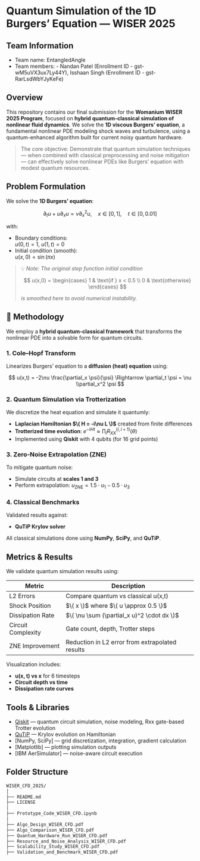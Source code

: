 # Quantum Simulation of the 1D Burgers’ Equation — WISER 2025

## Team Information
- Team name: EntangledAngle
- Team members: - Nandan Patel (Enrollment ID - gst-wM5uVX3ux7Ly44Y), Isshaan Singh (Enrollment ID - gst-RarLsdWbYJyKeFe)

## Overview

This repository contains our final submission for the **Womanium WISER 2025 Program**, focused on **hybrid quantum-classical simulation of nonlinear fluid dynamics**. We solve the **1D viscous Burgers’ equation**, a fundamental nonlinear PDE modeling shock waves and turbulence, using a quantum-enhanced algorithm built for current noisy quantum hardware.

>  The core objective: Demonstrate that quantum simulation techniques — when combined with classical preprocessing and noise mitigation — can effectively solve nonlinear PDEs like Burgers’ equation with modest quantum resources.

##  Problem Formulation

We solve the **1D Burgers’ equation**:

$$
\partial_t u + u \partial_x u = \nu \partial^2_x u, \quad x \in [0, 1], \quad t \in [0, 0.01]
$$

with:
- Boundary conditions:  
  $u(0, t) = 1$, $u(1, t) = 0$
- Initial condition (smooth):  
  $u(x, 0) = \sin(\pi x)$  
> 💡 *Note: The original step function initial condition*
> 
> $$
> u(x,0) = 
> \begin{cases}
> 1 & \text{if } x < 0.5 \\
> 0 & \text{otherwise}
> \end{cases}
> $$
>
> *is smoothed here to avoid numerical instability.*
  
## 🔬 Methodology

We employ a **hybrid quantum-classical framework** that transforms the nonlinear PDE into a solvable form for quantum circuits.

###  1. Cole–Hopf Transform  
Linearizes Burgers’ equation to a **diffusion (heat) equation** using:

$$
u(x,t) = -2\nu \frac{\partial_x \psi}{\psi}
\Rightarrow \partial_t \psi = \nu \\partial_x^2 \psi
$$

### 2. Quantum Simulation via Trotterization  
We discretize the heat equation and simulate it quantumly:
- **Laplacian Hamiltonian $\( H = -i\nu L \)$** created from finite differences
- **Trotterized time evolution**:
  $e^{-iHt} \approx \prod_i R_{XX}^{(i, i+1)}(\theta)$
- Implemented using **Qiskit** with 4 qubits (for 16 grid points)

### 3. Zero-Noise Extrapolation (ZNE)  
To mitigate quantum noise:
- Simulate circuits at **scales 1 and 3**
- Perform extrapolation:
  $u_{\text{ZNE}} = 1.5 \cdot u_{1} - 0.5 \cdot u_{3}$

### 4. Classical Benchmarks  
Validated results against:  
- **QuTiP Krylov solver**

All classical simulations done using **NumPy**, **SciPy**, and **QuTiP**.

## Metrics & Results

We validate quantum simulation results using:

| Metric               | Description |
|----------------------|-------------|
| L2 Errors          | Compare quantum vs classical u(x,t) |
| Shock Position     | $\( x \)$ where $\( u \approx 0.5 \)$ |
| Dissipation Rate   | $\( \nu \sum (\partial_x u)^2 \cdot dx \)$ |
| Circuit Complexity | Gate count, depth, Trotter steps |
| ZNE Improvement    | Reduction in L2 error from extrapolated results |

Visualization includes:
- **u(x, t) vs x** for 6 timesteps
- **Circuit depth vs time**
- **Dissipation rate curves**

## Tools & Libraries

- [Qiskit](https://qiskit.org/) — quantum circuit simulation, noise modeling, Rxx gate-based Trotter evolution  
- [QuTiP](https://qutip.org/) — Krylov evolution on Hamiltonian  
- [NumPy, SciPy] — grid discretization, integration, gradient calculation  
- [Matplotlib] — plotting simulation outputs  
- [IBM AerSimulator] — noise-aware circuit execution

##  Folder Structure

```bash
WISER_CFD_2025/
│
├── README.md
├── LICENSE
│
├── Prototype_Code_WISER_CFD.ipynb
│
├── Algo_Design_WISER_CFD.pdf
├── Algo_Comparison_WISER_CFD.pdf
├── Quantum_Hardware_Run_WISER_CFD.pdf
├── Resource_and_Noise_Analysis_WISER_CFD.pdf
├── Scalability_Study_WISER_CFD.pdf
├── Validation_and_Benchmark_WISER_CFD.pdf


